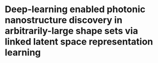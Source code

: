 # Deep-learning enabled photonic nanostructure discovery in arbitrarily-large shape sets via linked latent space representation learning
